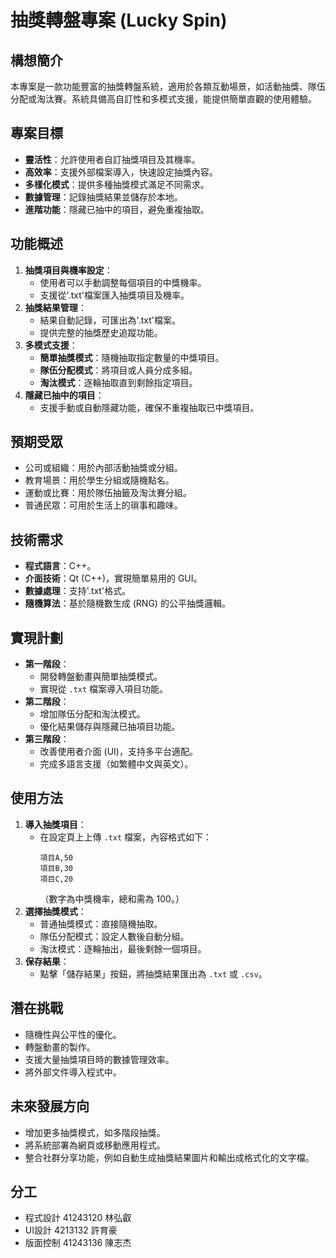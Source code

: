 # 抽獎轉盤專案 (Lucky Spin)

## 構想簡介
本專案是一款功能豐富的抽獎轉盤系統，適用於各類互動場景，如活動抽獎、隊伍分配或淘汰賽。系統具備高自訂性和多模式支援，能提供簡單直觀的使用體驗。

## 專案目標
- **靈活性**：允許使用者自訂抽獎項目及其機率。
- **高效率**：支援外部檔案導入，快速設定抽獎內容。
- **多樣化模式**：提供多種抽獎模式滿足不同需求。
- **數據管理**：記錄抽獎結果並儲存於本地。
- **進階功能**：隱藏已抽中的項目，避免重複抽取。

## 功能概述
1. **抽獎項目與機率設定**：
   - 使用者可以手動調整每個項目的中獎機率。
   - 支援從'.txt'檔案匯入抽獎項目及機率。
2. **抽獎結果管理**：
   - 結果自動記錄，可匯出為'.txt'檔案。
   - 提供完整的抽獎歷史追蹤功能。
3. **多模式支援**：
   - **簡單抽獎模式**：隨機抽取指定數量的中獎項目。
   - **隊伍分配模式**：將項目或人員分成多組。
   - **淘汰模式**：逐輪抽取直到剩餘指定項目。
4. **隱藏已抽中的項目**：
   - 支援手動或自動隱藏功能，確保不重複抽取已中獎項目。

## 預期受眾
- 公司或組織：用於內部活動抽獎或分組。
- 教育場景：用於學生分組或隨機點名。
- 運動或比賽：用於隊伍抽籤及淘汰賽分組。
- 普通民眾：可用於生活上的瑣事和趣味。

## 技術需求
- **程式語言**：C++。
- **介面技術**：Qt (C++)，實現簡單易用的 GUI。
- **數據處理**：支持'.txt'格式。
- **隨機算法**：基於隨機數生成 (RNG) 的公平抽獎邏輯。

## 實現計劃
- **第一階段**：
  - 開發轉盤動畫與簡單抽獎模式。
  - 實現從 `.txt` 檔案導入項目功能。
- **第二階段**：
  - 增加隊伍分配和淘汰模式。
  - 優化結果儲存與隱藏已抽項目功能。
- **第三階段**：
  - 改善使用者介面 (UI)，支持多平台適配。
  - 完成多語言支援（如繁體中文與英文）。

## 使用方法
1. **導入抽獎項目**：
   - 在設定頁上上傳 `.txt` 檔案，內容格式如下：
     ```
     項目A,50
     項目B,30
     項目C,20
     ```
     （數字為中獎機率，總和需為 100。）
2. **選擇抽獎模式**：
   - 普通抽獎模式：直接隨機抽取。
   - 隊伍分配模式：設定人數後自動分組。
   - 淘汰模式：逐輪抽出，最後剩餘一個項目。
3. **保存結果**：
   - 點擊「儲存結果」按鈕，將抽獎結果匯出為 `.txt` 或 `.csv`。

## 潛在挑戰
- 隨機性與公平性的優化。
- 轉盤動畫的製作。
- 支援大量抽獎項目時的數據管理效率。
- 將外部文件導入程式中。

## 未來發展方向
- 增加更多抽獎模式，如多階段抽獎。
- 將系統部署為網頁或移動應用程式。
- 整合社群分享功能，例如自動生成抽獎結果圖片和輸出成格式化的文字檔。

## 分工
- 程式設計 41243120 林弘叡
- UI設計 4213132 許育豪
- 版面控制 41243136 陳志杰

